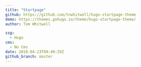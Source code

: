 ```yaml
---
title: "Startpage"
github: https://github.com/tnwhitwell/hugo-startpage-theme
demo: https://themes.gohugo.io/theme/hugo-startpage-theme/
author: Tom Whitwell

ssg:
  - Hugo
cms:
  - No Cms
date: 2018-04-23T09:40:29Z
github_branch: master
---
```

